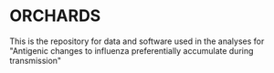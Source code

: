 # ORCHARDS
This is the repository for data and software used in the analyses for "Antigenic changes to influenza preferentially accumulate during transmission"
